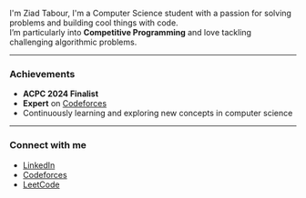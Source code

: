 I'm Ziad Tabour, I'm a Computer Science student with a passion for solving problems and building cool things with code.  
I’m particularly into **Competitive Programming** and love tackling challenging algorithmic problems.

---

### Achievements

- **ACPC 2024 Finalist**
- **Expert** on [Codeforces](https://codeforces.com/profile/Znno)
- Continuously learning and exploring new concepts in computer science

---

### Connect with me

- [LinkedIn](https://www.linkedin.com/in/ziad-tabour-97b110287/)
- [Codeforces](https://codeforces.com/profile/Znno)
- [LeetCode](https://leetcode.com/u/Znno/)
